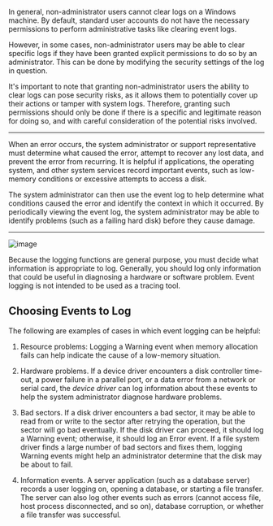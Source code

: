 In general, non-administrator users cannot clear logs on a Windows machine. By default, standard user accounts do not have the necessary permissions to perform administrative tasks like clearing event logs.

However, in some cases, non-administrator users may be able to clear specific logs if they have been granted explicit permissions to do so by an administrator. This can be done by modifying the security settings of the log in question.

It's important to note that granting non-administrator users the ability to clear logs can pose security risks, as it allows them to potentially cover up their actions or tamper with system logs. Therefore, granting such permissions should only be done if there is a specific and legitimate reason for doing so, and with careful consideration of the potential risks involved.

-------------------------------

When an error occurs, the system administrator or support representative must determine what caused the error, attempt to recover any lost data, and prevent the error from recurring. It is helpful if applications, the operating system, and other system services record important events, such as low-memory conditions or excessive attempts to access a disk. 

The system administrator can then use the event log to help determine what conditions caused the error and identify the context in which it occurred. By periodically viewing the event log, the system administrator may be able to identify problems (such as a failing hard disk) before they cause damage.

---------------------------------

![image](https://user-images.githubusercontent.com/72671239/221662843-9e47f0cb-b843-44e2-bde5-14dc6302e166.png)

Because the logging functions are general purpose, you must decide what information is appropriate to log. Generally, you should log only information that could be useful in diagnosing a hardware or software problem. Event logging is not intended to be used as a tracing tool.

## Choosing Events to Log
The following are examples of cases in which event logging can be helpful:

1. Resource problems: Logging a Warning event when memory allocation fails can help indicate the cause of a low-memory situation.

2. Hardware problems. If a device driver encounters a disk controller time-out, a power failure in a parallel port, or a data error from a network or serial card, the _device driver_ can log information about these events to help the system administrator diagnose hardware problems.

3. Bad sectors. If a disk driver encounters a bad sector, it may be able to read from or write to the sector after retrying the operation, but the sector will go bad eventually. If the disk driver can proceed, it should log a Warning event; otherwise, it should log an Error event. If a file system driver finds a large number of bad sectors and fixes them, logging Warning events might help an administrator determine that the disk may be about to fail.

4. Information events. A server application (such as a database server) records a user logging on, opening a database, or starting a file transfer. The server can also log other events such as errors (cannot access file, host process disconnected, and so on), database corruption, or whether a file transfer was successful.

